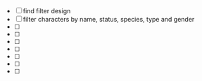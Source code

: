 - [ ] find filter design
- [ ] filter characters by name, status, species, type and gender
- [ ] 
- [ ] 
- [ ]
- [ ]
- [ ]
- [ ]
- [ ]
